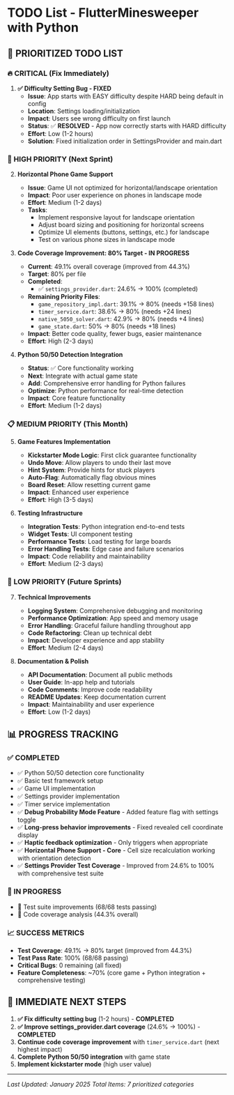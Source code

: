 # TODO List - FlutterMinesweeper with Python

## 🎯 **PRIORITIZED TODO LIST**

### **🔥 CRITICAL (Fix Immediately)**

1. **✅ Difficulty Setting Bug - FIXED** 
   - **Issue**: App starts with EASY difficulty despite HARD being default in config
   - **Location**: Settings loading/initialization
   - **Impact**: Users see wrong difficulty on first launch
   - **Status**: ✅ **RESOLVED** - App now correctly starts with HARD difficulty
   - **Effort**: Low (1-2 hours)
   - **Solution**: Fixed initialization order in SettingsProvider and main.dart

### **🚀 HIGH PRIORITY (Next Sprint)**

2. **Horizontal Phone Game Support**
   - **Issue**: Game UI not optimized for horizontal/landscape orientation
   - **Impact**: Poor user experience on phones in landscape mode
   - **Effort**: Medium (1-2 days)
   - **Tasks**:
     - Implement responsive layout for landscape orientation
     - Adjust board sizing and positioning for horizontal screens
     - Optimize UI elements (buttons, settings, etc.) for landscape
     - Test on various phone sizes in landscape mode

3. **Code Coverage Improvement: 80% Target - IN PROGRESS**
   - **Current**: 49.1% overall coverage (improved from 44.3%)
   - **Target**: 80% per file
   - **Completed**:
     - ✅ `settings_provider.dart`: 24.6% → 100% (completed)
   - **Remaining Priority Files**:
     - `game_repository_impl.dart`: 39.1% → 80% (needs +158 lines)
     - `timer_service.dart`: 38.6% → 80% (needs +24 lines)
     - `native_5050_solver.dart`: 42.9% → 80% (needs +4 lines)
     - `game_state.dart`: 50% → 80% (needs +18 lines)
   - **Impact**: Better code quality, fewer bugs, easier maintenance
   - **Effort**: High (2-3 days)

4. **Python 50/50 Detection Integration**
   - **Status**: ✅ Core functionality working
   - **Next**: Integrate with actual game state
   - **Add**: Comprehensive error handling for Python failures
   - **Optimize**: Python performance for real-time detection
   - **Impact**: Core feature functionality
   - **Effort**: Medium (1-2 days)

### **📋 MEDIUM PRIORITY (This Month)**

5. **Game Features Implementation**
   - **Kickstarter Mode Logic**: First click guarantee functionality
   - **Undo Move**: Allow players to undo their last move
   - **Hint System**: Provide hints for stuck players
   - **Auto-Flag**: Automatically flag obvious mines
   - **Board Reset**: Allow resetting current game
   - **Impact**: Enhanced user experience
   - **Effort**: High (3-5 days)

6. **Testing Infrastructure**
   - **Integration Tests**: Python integration end-to-end tests
   - **Widget Tests**: UI component testing
   - **Performance Tests**: Load testing for large boards
   - **Error Handling Tests**: Edge case and failure scenarios
   - **Impact**: Code reliability and maintainability
   - **Effort**: Medium (2-3 days)

### **🔧 LOW PRIORITY (Future Sprints)**

7. **Technical Improvements**
   - **Logging System**: Comprehensive debugging and monitoring
   - **Performance Optimization**: App speed and memory usage
   - **Error Handling**: Graceful failure handling throughout app
   - **Code Refactoring**: Clean up technical debt
   - **Impact**: Developer experience and app stability
   - **Effort**: Medium (2-4 days)

8. **Documentation & Polish**
   - **API Documentation**: Document all public methods
   - **User Guide**: In-app help and tutorials
   - **Code Comments**: Improve code readability
   - **README Updates**: Keep documentation current
   - **Impact**: Maintainability and user experience
   - **Effort**: Low (1-2 days)

## 📊 **PROGRESS TRACKING**

### **✅ COMPLETED**
- ✅ Python 50/50 detection core functionality
- ✅ Basic test framework setup
- ✅ Game UI implementation
- ✅ Settings provider implementation
- ✅ Timer service implementation
- ✅ **Debug Probability Mode Feature** - Added feature flag with settings toggle
- ✅ **Long-press behavior improvements** - Fixed revealed cell coordinate display
- ✅ **Haptic feedback optimization** - Only triggers when appropriate
- ✅ **Horizontal Phone Support - Core** - Cell size recalculation working with orientation detection
- ✅ **Settings Provider Test Coverage** - Improved from 24.6% to 100% with comprehensive test suite

### **🔄 IN PROGRESS**
- 🔄 Test suite improvements (68/68 tests passing)
- 🔄 Code coverage analysis (44.3% overall)

### **📈 SUCCESS METRICS**
- **Test Coverage**: 49.1% → 80% target (improved from 44.3%)
- **Test Pass Rate**: 100% (68/68 passing)
- **Critical Bugs**: 0 remaining (all fixed)
- **Feature Completeness**: ~70% (core game + Python integration + comprehensive testing)

## 🎯 **IMMEDIATE NEXT STEPS**

1. **✅ Fix difficulty setting bug** (1-2 hours) - **COMPLETED**
2. **✅ Improve settings_provider.dart coverage** (24.6% → 100%) - **COMPLETED**
3. **Continue code coverage improvement** with `timer_service.dart` (next highest impact)
4. **Complete Python 50/50 integration** with game state
5. **Implement kickstarter mode** (high user value)

---

*Last Updated: January 2025*
*Total Items: 7 prioritized categories* 